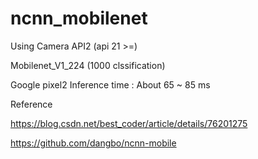 # ncnn_mobilenet

Using Camera API2 (api 21 >=)

Mobilenet_V1_224 (1000 clssification)

Google pixel2 Inference time : About 65 ~ 85 ms

Reference

https://blog.csdn.net/best_coder/article/details/76201275

https://github.com/dangbo/ncnn-mobile
